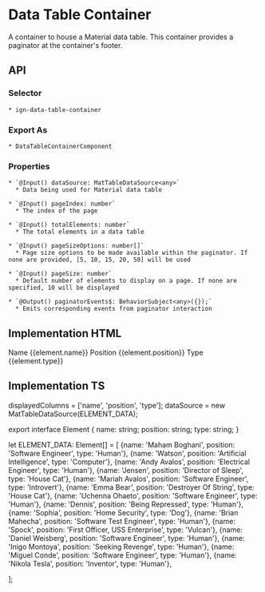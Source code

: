 # Data Table Container

A container to house a Material data table. This container provides a paginator at the container's footer.

## API
  ### Selector
    * ign-data-table-container

  ### Export As
    * DataTableContainerComponent

  ### Properties 
    * `@Input() dataSource: MatTableDataSource<any>`
      * Data being used for Material data table 

    * `@Input() pageIndex: number`
      * The index of the page

    * `@Input() totalElements: number`
      * The total elements in a data table 

    * `@Input() pageSizeOptions: number[]`
      * Page size options to be made available within the paginator. If none are provided, [5, 10, 15, 20, 50] will be used

    * `@Input() pageSize: number`
      * Default number of elements to display on a page. If none are specified, 10 will be displayed
      
    * `@Output() paginatorEvents$: BehaviorSubject<any>({});`
      * Emits corresponding events from paginator interaction


## Implementation HTML
  <div class="example-container mat-elevation-z8">
    <ign-data-table-container [dataSource]="dataSource">
        <mat-table #table [dataSource]="dataSource">
          <!--- Note that these columns can be defined in any order.
                The actual rendered columns are set as a property on the row definition" -->
            <!-- Name Column -->
            <ng-container matColumnDef="name">
            <mat-header-cell \*matHeaderCellDef> Name </mat-header-cell>
            <mat-cell \*matCellDef="let element"> {{element.name}} </mat-cell>
            </ng-container>             
          <!-- Position Column -->
          <ng-container matColumnDef="position">
            <mat-header-cell \*matHeaderCellDef> Position </mat-header-cell>
            <mat-cell \*matCellDef="let element"> {{element.position}} </mat-cell>
          </ng-container>              
          <!-- Type Column -->
          <ng-container matColumnDef="type">
            <mat-header-cell \*matHeaderCellDef> Type </mat-header-cell>
            <mat-cell \*matCellDef="let element"> {{element.type}} </mat-cell>
          </ng-container>
          <mat-header-row \*matHeaderRowDef="displayedColumns"></mat-header-row>
          <mat-row \*matRowDef="let row; columns: displayedColumns;"></mat-row>
        </mat-table>
      </ign-data-table-container>
  </div>

## Implementation TS
  displayedColumns = ['name', 'position', 'type'];
  dataSource = new MatTableDataSource<Element>(ELEMENT_DATA);

  export interface Element {
    name: string;
    position: string;
    type: string;
  }

let ELEMENT_DATA: Element[] = [
    {name: 'Maham Boghani', position: 'Software Engineer', type: 'Human'},
    {name: 'Watson', position: 'Artificial Intelligence', type: 'Computer'},
    {name: 'Andy Avalos', position: 'Electrical Engineer', type: 'Human'},
    {name: 'Jensen', position: 'Director of Sleep', type: 'House Cat'},
    {name: 'Mariah Avalos', position: 'Software Engineer', type: 'Introvert'},
    {name: 'Emma Bear', position: 'Destroyer Of String', type: 'House Cat'},
    {name: 'Uchenna Ohaeto', position: 'Software Engineer', type: 'Human'},
    {name: 'Dennis', position: 'Being Repressed', type: 'Human'},
    {name: 'Sophia', position: 'Home Security', type: 'Dog'},
    {name: 'Brian Mahecha', position: 'Software Test Engineer', type: 'Human'},
    {name: 'Spock', position: 'First Officer, USS Enterprise', type: 'Vulcan'},
    {name: 'Daniel Weisberg', position: 'Software Engineer', type: 'Human'},
    {name: 'Inigo Montoya', position: 'Seeking Revenge', type: 'Human'},
    {name: 'Miguel Conde', position: 'Software Engineer', type: 'Human'},
    {name: 'Nikola Tesla', position: 'Inventor', type: 'Human'},
  
];